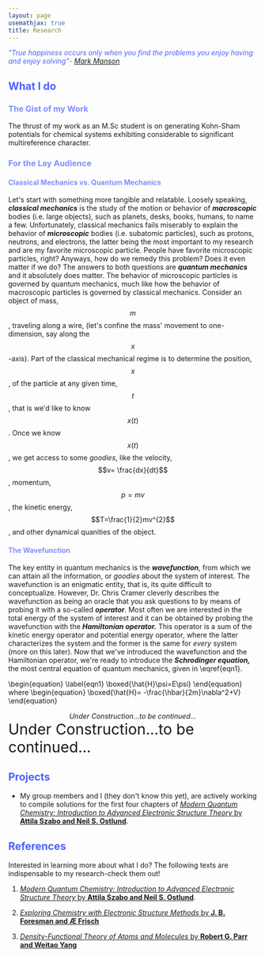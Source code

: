```yaml
---
layout: page
usemathjax: true
title: Research
---
```


[qc]: #4D5FFF
[tc]: #808DFF
<span style = "color:#4D5FFF">*"True happiness occurs only when you find the problems you enjoy having and enjoy solving"- [Mark Manson](https://markmanson.net/)* </span>

## <span style = "color:#4D5FFF">What I do</span>
### <span style = "color:#808DFF">The Gist of my Work</span>
The thrust of my work as an M.Sc student is on generating Kohn-Sham potentials for chemical systems exhibiting considerable to significant multireference character.

### <span style = "color:#808DFF">For the Lay Audience</span>
#### <span style = "color:#808DFF">Classical Mechanics vs. Quantum Mechanics</span>
Let's start with something more tangible and relatable. Loosely speaking, **_classical mechanics_** is the study of the motion or behavior of **_macroscopic_** bodies (i.e. large objects), such as planets, desks, books, humans, to name a few. Unfortunately, classical mechanics fails miserably to explain the behavior of **_microscopic_** bodies (i.e. subatomic particles), such as protons, neutrons, and electrons, the latter being the most important to my research and are my favorite microscopic particle. People have favorite microscopic particles, right? Anyways, how do we remedy this problem? Does it even matter if we do? The answers to both questions are **_quantum mechanics_** and it absolutely does matter. The behavior of microscopic particles is governed by quantum mechanics, much like how the behavior of macroscopic particles is governed by classical mechanics. Consider an object of mass, $$m$$, traveling along a wire, (let's confine the mass' movement to one-dimension, say along the $$x$$-axis). Part of the classical mechanical regime is to determine the position, $$x$$, of the particle at any given time, $$t$$, that is we'd like to know $$x(t)$$. Once we know $$x(t)$$, we get access to some *goodies*, like the velocity, $$v= \frac{dx}{dt}$$, momentum, $$p=mv$$, the kinetic energy, $$T=\frac{1}{2}mv^{2}$$, and other dynamical quanities of the object.

#### <span style = "color:#808DFF">The Wavefunction</span>
The key entity in quantum mechanics is the **_wavefunction_**, from which we can attain all the information, or *goodies* about the system of interest. The wavefunction is an enigmatic entity, that is, its quite difficult to conceptualize. However, Dr. Chris Cramer cleverly describes the wavefunction as being an oracle that you ask questions to by means of probing it with a so-called **_operator_**. Most often we are interested in the total energy of the system of interest and it can be obtained by probing the wavefunction with the **_Hamiltonian operator._** This operator is a sum of the kinetic energy operator and potential energy operator, where the latter characterizes the system and the former is the same for *every* system (more on this later). Now that we've introduced the wavefunction and the Hamiltonian operator, we're ready to introduce the **_Schrodinger equation,_** the most central equation of quantum mechanics, given in \eqref{eqn1}. 



\begin{equation}
\label{eqn1}
\boxed{\hat{H}\psi=E\psi} 
\end{equation}
where
\begin{equation}
\boxed{\hat{H}= -\frac{\hbar}{2m}\nabla^2+V} 
\end{equation}

<center><em>Under Construction...to be continued...</em></center>
<span style="font-size: 30px">Under Construction...to be continued...</span>

## <span style = "color:#4D5FFF">Projects</span>
* My group members and I (they don't know this yet), are actively working to compile solutions for the first four chapters of [*Modern Quantum Chemistry: Introduction to Advanced Electronic Structure Theory* by **Attila Szabo and Neil S. Ostlund**](https://www.amazon.ca/Modern-Quantum-Chemistry-Introduction-Electronic/dp/0486691861/ref=sr_1_1?crid=2P59B0I98CA7H&keywords=szabo+quantum&qid=1645408717&sprefix=szabo+quantum%2Caps%2C72&sr=8-1). 

## <span style = "color:#4D5FFF">References</span>
Interested in learning more about what I do? The following texts are indispensable to my research-check them out!
1. [*Modern Quantum Chemistry: Introduction to Advanced Electronic Structure Theory* by **Attila Szabo and Neil S. Ostlund**](https://www.amazon.ca/Modern-Quantum-Chemistry-Introduction-Electronic/dp/0486691861/ref=sr_1_1?crid=2P59B0I98CA7H&keywords=szabo+quantum&qid=1645408717&sprefix=szabo+quantum%2Caps%2C72&sr=8-1). 

2. [*Exploring Chemistry with Electronic Structure Methods* by **J. B. Foresman and Æ Frisch**](https://gaussian.com/expchem3/)

3. [*Density-Functional Theory of Atoms and Molecules* by **Robert G. Parr and Weitao Yang**](https://www.amazon.ca/Density-Functional-Theory-Atoms-Molecules-Robert/dp/0195092767/ref=tmm_pap_swatch_0?_encoding=UTF8&qid=1645413337&sr=8-1)
